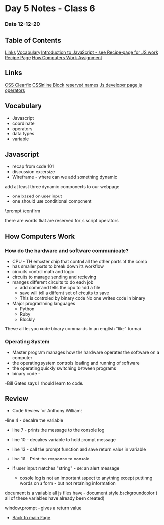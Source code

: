 # Day 5 Notes - Class 6
### Date 12-12-20

## Table of Contents
[Links](#links)
[Vocabulary](#vocabulary)
[Introduction to JavaScript - see Recipe-page for JS work](#javascript)
[Recipe Page](https://jinman36.github.io/Recipe-page/)
[How Computers Work Assignment](#How-Computers-Work)


## Links
[CSS Clearfix](https://www.w3schools.com/howto/howto_css_clearfix.asp)
[CSSInline Block](https://www.w3schools.com/css/css_inline-block.asp#:~:text=Also%2C%20with%20display%3A%20inline%2D,sit%20next%20to%20other%20elements)
[reserved names](www.w3schools.com/js/js_reserved.asp)
[Js developer page](https://developer.mozilla.org/en-US/docs/Web/API/Console/log)
[js operators](tutorialsteacher.com/javascript/javascript-operators)


## Vocabulary
- Javascript
- coordinate
- operators
- data types
- variable

## Javascript
- recap from code 101
- discussion excersize
- Wireframe - where can we add something dynamic

add at least three dynamic components to our webpage
- one based on user input
- one should use conditional component

\prompt
\confirm


there are words that are reserved for js script operators

## How Computers Work

### How do the hardware and software communicate?
- CPU - TH emaster chip that control all the other parts of the comp
- has smaller parts to break down its workflow
- circuits control math and logic
- circuits to manage sending and recieving
- manges different circuits to do each job
  - add command tells the cpu to add a file
  - save will tell a differnt set of circuits tp save
  - This is controled by binary code
No one writes code in binary
- Major programming languages
   - Python
   - Ruby
   - Blockly

These all let you code binary commands in an english "like" format

### Operating System
- Master program manages how the hardware operates the software on a computer
- the operating system controls loading and running of software
- the operating quickly switching between programs
- binary code - 

-Bill Gates says I should learn to code.

## Review

- Code Review for Anthony Williams

-line 4 - decalre the variable
- line 7 - prints the message to the console log

- line 10 - decalres variable to hold prompt message
- line 13 - call the prompt function and save return value in variable
- line 16 - Print the response to console

- if user input matches "string" - set an alert message 
  - cosole log is not an important aspect to anything except puttinng words on a form - but not retaining information

document is a variable all js files have - document.style.backgroundcolor ( all of these variables have already been created)

window,prompt - gives a return value


- [Back to main Page](README.md)